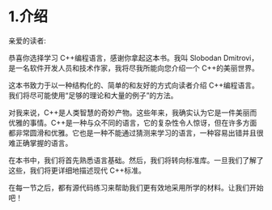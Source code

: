 # 1.介绍

亲爱的读者:

恭喜你选择学习 C++编程语言，感谢你拿起这本书。我叫 Slobodan Dmitrovi，是一名软件开发人员和技术作家，我将尽我所能向您介绍一个 C++的美丽世界。

这本书致力于以一种结构化的、简单的和友好的方式向读者介绍 C++编程语言。我们将尽可能使用“足够的理论和大量的例子”的方法。

对我来说，C++是人类智慧的奇妙产物。这些年来，我确实认为它是一件美丽而优雅的事情。C++是一种与众不同的语言，它的复杂性令人惊讶，但在许多方面都非常圆滑和优雅。它也是一种不能通过猜测来学习的语言，一种容易出错并且很难正确掌握的语言。

在本书中，我们将首先熟悉语言基础。然后，我们将转向标准库。一旦我们了解了这些，我们将更详细地描述现代 C++标准。

在每一节之后，都有源代码练习来帮助我们更有效地采用所学的材料。让我们开始吧！